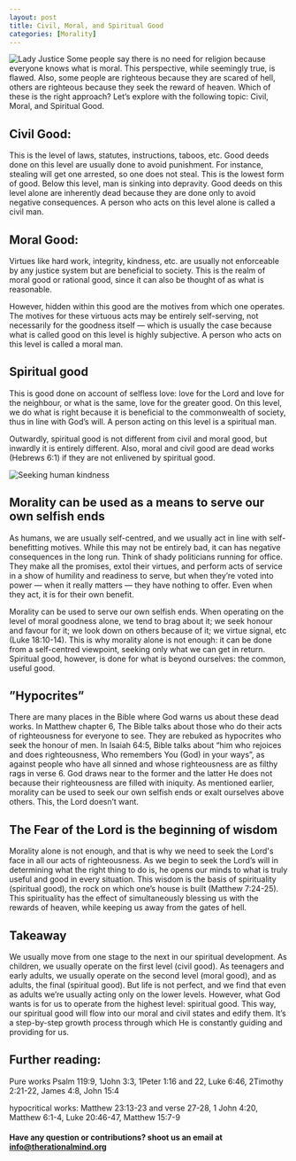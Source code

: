 ```yaml
---
layout: post
title: Civil, Moral, and Spiritual Good
categories: [Morality]
---
```


![Lady Justice](https://images.unsplash.com/photo-1589994965851-a8f479c573a9?ixlib=rb-4.0.3&ixid=MnwxMjA3fDB8MHxwaG90by1wYWdlfHx8fGVufDB8fHx8&auto=format&fit=crop&w=1740&q=80 "Lady Justice")
Some people say there is no need for religion because everyone knows what is moral. This perspective, while seemingly true, is flawed. Also, some people are righteous because they are scared of hell, others are righteous because they seek the reward of heaven. Which of these is the right approach? Let’s explore with the following topic: Civil, Moral, and Spiritual Good.

## Civil Good:

This is the level of laws, statutes, instructions, taboos, etc. Good deeds done on this level are usually done to avoid punishment. For instance, stealing will get one arrested, so one does not steal. This is the lowest form of good. Below this level, man is sinking into depravity. Good deeds on this level alone are inherently dead because they are done only to avoid negative consequences. A person who acts on this level alone is called a civil man.

## Moral Good:

Virtues like hard work, integrity, kindness, etc. are usually not enforceable by any justice system but are beneficial to society. This is the realm of moral good or rational good, since it can also be thought of as what is reasonable.

However, hidden within this good are the motives from which one operates. The motives for these virtuous acts may be entirely self-serving, not necessarily for the goodness itself — which is usually the case because what is called good on this level is highly subjective. A person who acts on this level is called a moral man.

## Spiritual good

This is good done on account of selfless love: love for the Lord and love for the neighbour, or what is the same, love for the greater good. On this level, we do what is right because it is beneficial to the commonwealth of society, thus in line with God’s will. A person acting on this level is a spiritual man.

Outwardly, spiritual good is not different from civil and moral good, but inwardly it is entirely different. Also, moral and civil good are dead works (Hebrews 6:1) if they are not enlivened by spiritual good.

![Seeking human kindness](https://images.unsplash.com/photo-1518398046578-8cca57782e17?ixlib=rb-4.0.3&ixid=MnwxMjA3fDB8MHxwaG90by1wYWdlfHx8fGVufDB8fHx8&auto=format&fit=crop&w=1740&q=80 "Seeking human kindness B&W")

## Morality can be used as a means to serve our own selfish ends

As humans, we are usually self-centred, and we usually act in line with self-benefitting motives. While this may not be entirely bad, it can has negative consequences in the long run. Think of shady politicians running for office. They make all the promises, extol their virtues, and perform acts of service in a show of humility and readiness to serve, but when they’re voted into power — when it really matters — they have nothing to offer. Even when they act, it is for their own benefit.

Morality can be used to serve our own selfish ends. When operating on the level of moral goodness alone, we tend to brag about it; we seek honour and favour for it; we look down on others because of it; we virtue signal, etc (Luke 18:10-14). This is why morality alone is not enough: it can be done from a self-centred viewpoint, seeking only what we can get in return. Spiritual good, however, is done for what is beyond ourselves: the common, useful good.

## ”Hypocrites”

There are many places in the Bible where God warns us about these dead works. In Matthew chapter 6, The Bible talks about those who do their acts of righteousness for everyone to see. They are rebuked as hypocrites who seek the honour of men. In Isaiah 64:5, Bible talks about “him who rejoices and does righteousness, Who remembers You (God) in your ways”, as against people who have all sinned and whose righteousness are as filthy rags in verse 6. God draws near to the former and the latter He does not because their righteousness are filled with iniquity. As mentioned earlier, morality can be used to seek our own selfish ends or exalt ourselves above others. This, the Lord doesn’t want.

## The Fear of the Lord is the beginning of wisdom

Morality alone is not enough, and that is why we need to seek the Lord's face in all our acts of righteousness. As we begin to seek the Lord’s will in determining what the right thing to do is, he opens our minds to what is truly useful and good in every situation. This wisdom is the basis of spirituality (spiritual good), the rock on which one’s house is built (Matthew 7:24-25). This spirituality has the effect of simultaneously blessing us with the rewards of heaven, while keeping us away from the gates of hell.

## Takeaway

We usually move from one stage to the next in our spiritual development. As children, we usually operate on the first level (civil good). As teenagers and early adults, we usually operate on the second level (moral good), and as adults, the final (spiritual good). But life is not perfect, and we find that even as adults we’re usually acting only on the lower levels. However, what God wants is for us to operate from the highest level: spiritual good. This way, our spiritual good will flow into our moral and civil states and edify them. It’s a step-by-step growth process through which He is constantly guiding and providing for us.

## Further reading:

Pure works Psalm 119:9, 1John 3:3, 1Peter 1:16 and 22, Luke 6:46, 2Timothy 2:21-22, James 4:8, John 15:4

hypocritical works: Matthew 23:13-23 and verse 27-28, 1 John 4:20, Matthew 6:1-4, Luke 20:46-47, Matthew 15:7-9

#### Have any question or contributions? shoot us an email at info@therationalmind.org
